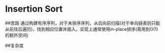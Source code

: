 # Insertion Sort

##思路
通过构建有序序列，对于未排序序列，从后向前扫描(对于单向链表则只能从前往后遍历)，找到相应位置并插入。实现上通常使用in-place排序(需用到O(1)的额外空间)



##复杂度